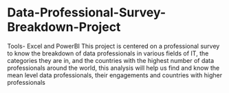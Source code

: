 # Data-Professional-Survey-Breakdown-Project
Tools- Excel and PowerBI
This project is centered on a professional survey to know the breakdown of data professionals in various fields of IT, the categories they are in, and the countries with the highest number of data professionals around the world, this analysis will help us find and know the mean level data professionals, their engagements  and countries with higher professionals  
